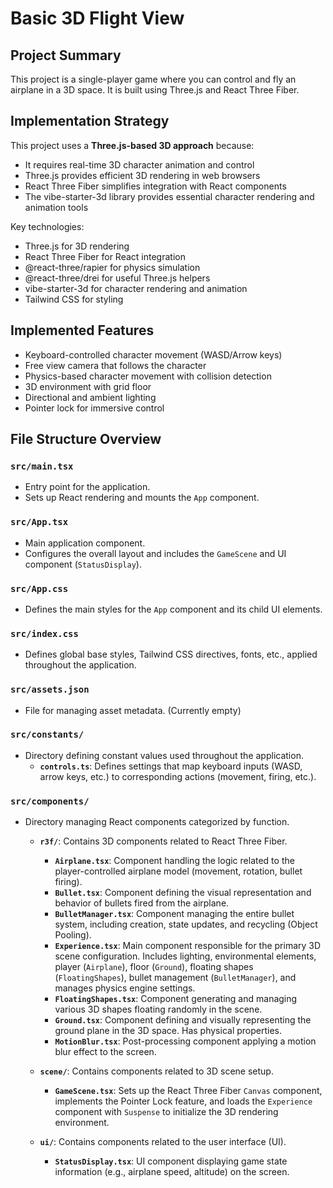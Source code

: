 # Basic 3D Flight View

## Project Summary

This project is a single-player game where you can control and fly an airplane in a 3D space. It is built using Three.js and React Three Fiber.

## Implementation Strategy

This project uses a **Three.js-based 3D approach** because:

- It requires real-time 3D character animation and control
- Three.js provides efficient 3D rendering in web browsers
- React Three Fiber simplifies integration with React components
- The vibe-starter-3d library provides essential character rendering and animation tools

Key technologies:

- Three.js for 3D rendering
- React Three Fiber for React integration
- @react-three/rapier for physics simulation
- @react-three/drei for useful Three.js helpers
- vibe-starter-3d for character rendering and animation
- Tailwind CSS for styling

## Implemented Features

- Keyboard-controlled character movement (WASD/Arrow keys)
- Free view camera that follows the character
- Physics-based character movement with collision detection
- 3D environment with grid floor
- Directional and ambient lighting
- Pointer lock for immersive control

## File Structure Overview

### `src/main.tsx`

- Entry point for the application.
- Sets up React rendering and mounts the `App` component.

### `src/App.tsx`

- Main application component.
- Configures the overall layout and includes the `GameScene` and UI component (`StatusDisplay`).

### `src/App.css`

- Defines the main styles for the `App` component and its child UI elements.

### `src/index.css`

- Defines global base styles, Tailwind CSS directives, fonts, etc., applied throughout the application.

### `src/assets.json`

- File for managing asset metadata. (Currently empty)

### `src/constants/`

- Directory defining constant values used throughout the application.
  - **`controls.ts`**: Defines settings that map keyboard inputs (WASD, arrow keys, etc.) to corresponding actions (movement, firing, etc.).

### `src/components/`

- Directory managing React components categorized by function.

  - **`r3f/`**: Contains 3D components related to React Three Fiber.

    - **`Airplane.tsx`**: Component handling the logic related to the player-controlled airplane model (movement, rotation, bullet firing).
    - **`Bullet.tsx`**: Component defining the visual representation and behavior of bullets fired from the airplane.
    - **`BulletManager.tsx`**: Component managing the entire bullet system, including creation, state updates, and recycling (Object Pooling).
    - **`Experience.tsx`**: Main component responsible for the primary 3D scene configuration. Includes lighting, environmental elements, player (`Airplane`), floor (`Ground`), floating shapes (`FloatingShapes`), bullet management (`BulletManager`), and manages physics engine settings.
    - **`FloatingShapes.tsx`**: Component generating and managing various 3D shapes floating randomly in the scene.
    - **`Ground.tsx`**: Component defining and visually representing the ground plane in the 3D space. Has physical properties.
    - **`MotionBlur.tsx`**: Post-processing component applying a motion blur effect to the screen.

  - **`scene/`**: Contains components related to 3D scene setup.

    - **`GameScene.tsx`**: Sets up the React Three Fiber `Canvas` component, implements the Pointer Lock feature, and loads the `Experience` component with `Suspense` to initialize the 3D rendering environment.

  - **`ui/`**: Contains components related to the user interface (UI).
    - **`StatusDisplay.tsx`**: UI component displaying game state information (e.g., airplane speed, altitude) on the screen.
